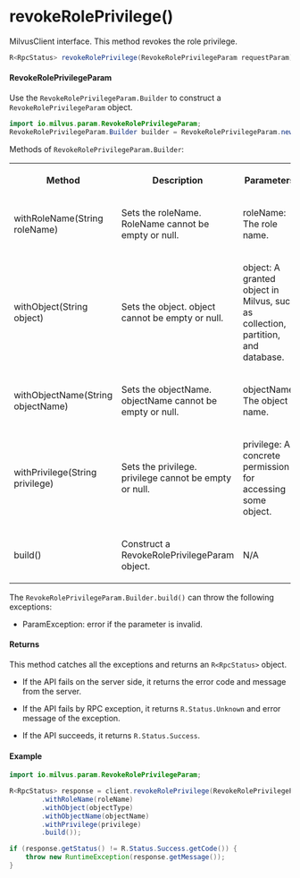 # revokeRolePrivilege()

MilvusClient interface. This method revokes the role privilege.

```java
R<RpcStatus> revokeRolePrivilege(RevokeRolePrivilegeParam requestParam);
```

#### RevokeRolePrivilegeParam

Use the `RevokeRolePrivilegeParam.Builder` to construct a `RevokeRolePrivilegeParam` object.

```java
import io.milvus.param.RevokeRolePrivilegeParam;
RevokeRolePrivilegeParam.Builder builder = RevokeRolePrivilegeParam.newBuilder();
```

Methods of `RevokeRolePrivilegeParam.Builder`:

<table>
    <tr>
        <th><p>Method</p></th>
        <th><p>Description</p></th>
        <th><p>Parameters</p></th>
    </tr>
    <tr>
        <td><p>withRoleName(String roleName)</p></td>
        <td><p>Sets the roleName. RoleName cannot be empty or null.</p></td>
        <td><p>roleName: The role name.</p></td>
    </tr>
    <tr>
        <td><p>withObject(String object)</p></td>
        <td><p>Sets the object. object cannot be empty or null.</p></td>
        <td><p>object: A granted object in Milvus, such as collection, partition, and database.</p></td>
    </tr>
    <tr>
        <td><p>withObjectName(String objectName)</p></td>
        <td><p>Sets the objectName. objectName cannot be empty or null.</p></td>
        <td><p>objectName: The object name.</p></td>
    </tr>
    <tr>
        <td><p>withPrivilege(String privilege)</p></td>
        <td><p>Sets the privilege. privilege cannot be empty or null.</p></td>
        <td><p>privilege: A concrete permission for accessing some object.</p></td>
    </tr>
    <tr>
        <td><p>build()</p></td>
        <td><p>Construct a RevokeRolePrivilegeParam object.</p></td>
        <td><p>N/A</p></td>
    </tr>
</table>

The `RevokeRolePrivilegeParam.Builder.build()` can throw the following exceptions:

- ParamException: error if the parameter is invalid.

#### Returns

This method catches all the exceptions and returns an `R<RpcStatus>` object.

- If the API fails on the server side, it returns the error code and message from the server.

- If the API fails by RPC exception, it returns `R.Status.Unknown` and error message of the exception.

- If the API succeeds, it returns `R.Status.Success`.

#### Example

```java
import io.milvus.param.RevokeRolePrivilegeParam;

R<RpcStatus> response = client.revokeRolePrivilege(RevokeRolePrivilegeParam.newBuilder()
        .withRoleName(roleName)
        .withObject(objectType)
        .withObjectName(objectName)
        .withPrivilege(privilege)
        .build());

if (response.getStatus() != R.Status.Success.getCode()) {
    throw new RuntimeException(response.getMessage());
}
```
